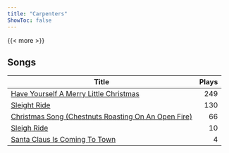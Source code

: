 ```yaml
---
title: "Carpenters"
ShowToc: false
---
```


{{< more >}}

## Songs
Title | Plays 
----- | -----: 
[Have Yourself A Merry Little Christmas](/songs/have-yourself-a-merry-little-christmas) | 249
[Sleight Ride](/songs/sleight-ride) | 130
[Christmas Song (Chestnuts Roasting On An Open Fire)](/songs/christmas-song-chestnuts-roasting-on-an-open-fire) | 66
[Sleigh Ride](/songs/sleigh-ride) | 10
[Santa Claus Is Coming To Town](/songs/santa-claus-is-coming-to-town) | 4

